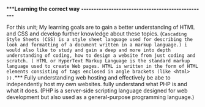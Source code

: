 *****Learning the correct way**
 **--------------------------------------------------**

For this unit; My learning goals are to gain a better understanding
 of HTML and CSS and develop further knowledge about these topics.
   (`Cascading Style Sheets (CSS) is a style sheet language used for
   describing the look and formatting of a document written in a markup
   language.) i would also like to study and gain a deep and more into
   depth understanding of coding, how to design a website from just
   coding and scratch. ( HTML or HyperText Markup Language is the
   standard markup language used to create Web pages. HTML is written in
   the form of HTML elements consisting of tags enclosed in angle
   brackets (like <html> )).`***
Fully understanding web hosting and effectively be abe to independently host my own websites. fully understand what PHP is and what it does. (PHP is a server-side scripting language designed for web development but also used as a general-purpose programming language.)
